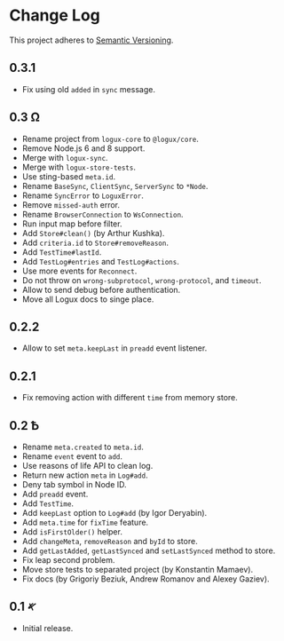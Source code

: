 # Change Log
This project adheres to [Semantic Versioning](http://semver.org/).

## 0.3.1
* Fix using old `added` in `sync` message.

## 0.3 Ω
* Rename project from `logux-core` to `@logux/core`.
* Remove Node.js 6 and 8 support.
* Merge with `logux-sync`.
* Merge with `logux-store-tests`.
* Use sting-based `meta.id`.
* Rename `BaseSync`, `ClientSync`, `ServerSync` to `*Node`.
* Rename `SyncError` to `LoguxError`.
* Remove `missed-auth` error.
* Rename `BrowserConnection` to `WsConnection`.
* Run input map before filter.
* Add `Store#clean()` (by Arthur Kushka).
* Add `criteria.id` to `Store#removeReason`.
* Add `TestTime#lastId`.
* Add `TestLog#entries` and `TestLog#actions`.
* Use more events for `Reconnect`.
* Do not throw on `wrong-subprotocol`, `wrong-protocol`, and `timeout`.
* Allow to send debug before authentication.
* Move all Logux docs to singe place.

## 0.2.2
* Allow to set `meta.keepLast` in `preadd` event listener.

## 0.2.1
* Fix removing action with different `time` from memory store.

## 0.2 Ѣ
* Rename `meta.created` to `meta.id`.
* Rename `event` event to `add`.
* Use reasons of life API to clean log.
* Return new action `meta` in `Log#add`.
* Deny tab symbol in Node ID.
* Add `preadd` event.
* Add `TestTime`.
* Add `keepLast` option to `Log#add` (by Igor Deryabin).
* Add `meta.time` for `fixTime` feature.
* Add `isFirstOlder()` helper.
* Add `changeMeta`, `removeReason` and `byId` to store.
* Add `getLastAdded`, `getLastSynced` and `setLastSynced` method to store.
* Fix leap second problem.
* Move store tests to separated project (by Konstantin Mamaev).
* Fix docs (by Grigoriy Beziuk, Andrew Romanov and Alexey Gaziev).

## 0.1 𐤀
* Initial release.
